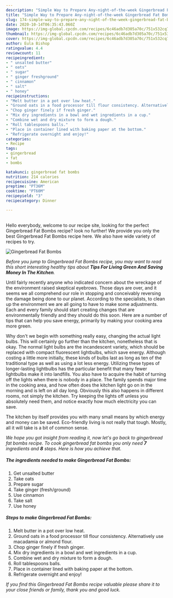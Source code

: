 ```yaml
---
description: "Simple Way to Prepare Any-night-of-the-week Gingerbread Fat Bombs"
title: "Simple Way to Prepare Any-night-of-the-week Gingerbread Fat Bombs"
slug: 174-simple-way-to-prepare-any-night-of-the-week-gingerbread-fat-bombs
date: 2020-10-14T06:35:43.060Z
image: https://img-global.cpcdn.com/recipes/6c46adb7d305a70c/751x532cq70/gingerbread-fat-bombs-recipe-main-photo.jpg
thumbnail: https://img-global.cpcdn.com/recipes/6c46adb7d305a70c/751x532cq70/gingerbread-fat-bombs-recipe-main-photo.jpg
cover: https://img-global.cpcdn.com/recipes/6c46adb7d305a70c/751x532cq70/gingerbread-fat-bombs-recipe-main-photo.jpg
author: Eula Bishop
ratingvalue: 4.4
reviewcount: 11
recipeingredient:
- " unsalted butter"
- " oats"
- " sugar"
- " ginger freshground"
- " cinnamon"
- " salt"
- " honey"
recipeinstructions:
- "Melt butter in a pot over low heat."
- "Ground oats in a food processor till flour consistency. Alternatively use macadamia or almond flour."
- "Chop ginger finely if fresh ginger."
- "Mix dry ingredients in a bowl and wet ingredients in a cup."
- "Combine wet and dry mixture to form a dough."
- "Roll tablespoons balls."
- "Place in container lined with baking paper at the bottom."
- "Refrigerate overnight and enjoy!"
categories:
- Recipe
tags:
- gingerbread
- fat
- bombs

katakunci: gingerbread fat bombs 
nutrition: 214 calories
recipecuisine: American
preptime: "PT36M"
cooktime: "PT60M"
recipeyield: "3"
recipecategory: Dinner

---
```

<br>
Hello everybody, welcome to our recipe site, looking for the perfect Gingerbread Fat Bombs recipe? look no further! We provide you only the best Gingerbread Fat Bombs recipe here. We also have wide variety of recipes to try.
<br>


![Gingerbread Fat Bombs](https://img-global.cpcdn.com/recipes/6c46adb7d305a70c/751x532cq70/gingerbread-fat-bombs-recipe-main-photo.jpg)

<i>Before you jump to Gingerbread Fat Bombs recipe, you may want to read this short interesting healthy tips about 
<strong>Tips For Living Green And Saving Money In The Kitchen</strong>.</i>
</br>

Until fairly recently anyone who indicated concern about the wreckage of the environment raised skeptical eyebrows. Those days are over, and it seems we all comprehend our role in stopping and conceivably reversing the damage being done to our planet. According to the specialists, to clean up the environment we are all going to have to make some adjustments. Each and every family should start creating changes that are environmentally friendly and they should do this soon. Here are a number of tips that can help you save energy, primarily by making your cooking area more green.

Why don't we begin with something really easy, changing the actual light bulbs. This will certainly go further than the kitchen, nonetheless that is okay. The normal light bulbs are the incandescent variety, which should be replaced with compact fluorescent lightbulbs, which save energy. Although costing a little more initially, these kinds of bulbs last as long as ten of the traditional type as well as using a lot less energy. Utilizing these types of longer-lasting lightbulbs has the particular benefit that many fewer lightbulbs make it into landfills. You also have to acquire the habit of turning off the lights when there is nobody in a place. The family spends major time in the cooking area, and how often does the kitchen light go on in the morning and is left on all day long. Obviously this also happens in different rooms, not simply the kitchen. Try keeping the lights off unless you absolutely need them, and notice exactly how much electricity you can save.

The kitchen by itself provides you with many small means by which energy and money can be saved. Eco-friendly living is not really that tough. Mostly, all it will take is a bit of common sense.


<i>We hope you got insight from reading it, now let's go back to gingerbread fat bombs recipe. To cook gingerbread fat bombs you only need <strong>7</strong> ingredients and <strong>8</strong> steps. Here is how you achieve that.
</i>

##### The ingredients needed to make Gingerbread Fat Bombs:

1. Get  unsalted butter
1. Take  oats
1. Prepare  sugar
1. Take  ginger (fresh/ground)
1. Use  cinnamon
1. Take  salt
1. Use  honey


##### Steps to make Gingerbread Fat Bombs:

1. Melt butter in a pot over low heat.
1. Ground oats in a food processor till flour consistency. Alternatively use macadamia or almond flour.
1. Chop ginger finely if fresh ginger.
1. Mix dry ingredients in a bowl and wet ingredients in a cup.
1. Combine wet and dry mixture to form a dough.
1. Roll tablespoons balls.
1. Place in container lined with baking paper at the bottom.
1. Refrigerate overnight and enjoy!


<i>If you find this Gingerbread Fat Bombs recipe valuable please share it to your close friends or family, thank you and good luck.</i>
